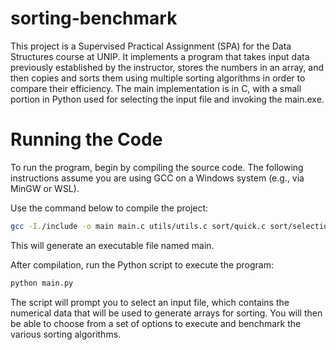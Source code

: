 # sorting-benchmark
This project is a Supervised Practical Assignment (SPA) for the Data Structures course at UNIP. It implements a program that takes input data previously established by the instructor, stores the numbers in an array, and then copies and sorts them using multiple sorting algorithms in order to compare their efficiency. The main implementation is in C, with a small portion in Python used for selecting the input file and invoking the main.exe.

# Running the Code
To run the program, begin by compiling the source code. The following instructions assume you are using GCC on a Windows system (e.g., via MinGW or WSL).

Use the command below to compile the project:

```bash
gcc -I./include -o main main.c utils/utils.c sort/quick.c sort/selection.c sort/insertion.c sort/cocktail.c sort/heap.c sort/merge.c benchmark/benchmark.c
```
This will generate an executable file named main.


After compilation, run the Python script to execute the program:

```bash
python main.py
```

The script will prompt you to select an input file, which contains the numerical data that will be used to generate arrays for sorting. You will then be able to choose from a set of options to execute and benchmark the various sorting algorithms.
